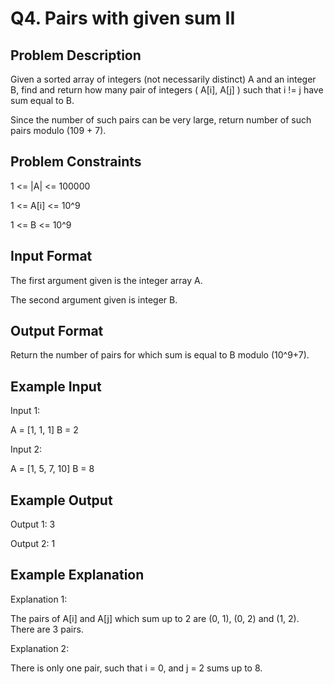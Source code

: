 # Q4. Pairs with given sum II
## Problem Description
Given a sorted array of integers (not necessarily distinct) A and an integer B, find and return how many pair of integers ( A[i], A[j] ) such that i != j have sum equal to B.

Since the number of such pairs can be very large, return number of such pairs modulo (109 + 7).

## Problem Constraints
1 <= |A| <= 100000

1 <= A[i] <= 10^9

1 <= B <= 10^9

## Input Format
The first argument given is the integer array A.

The second argument given is integer B.

## Output Format
Return the number of pairs for which sum is equal to B modulo (10^9+7).

## Example Input
Input 1:

A = [1, 1, 1]
B = 2

Input 2:

A = [1, 5, 7, 10]
B = 8

## Example Output
Output 1:
 3

Output 2:
 1

## Example Explanation
Explanation 1:

 The pairs of A[i] and A[j] which sum up to 2 are (0, 1), (0, 2) and (1, 2).
 There are 3 pairs.

Explanation 2:

 There is only one pair, such that i = 0, and j = 2 sums up to 8.
